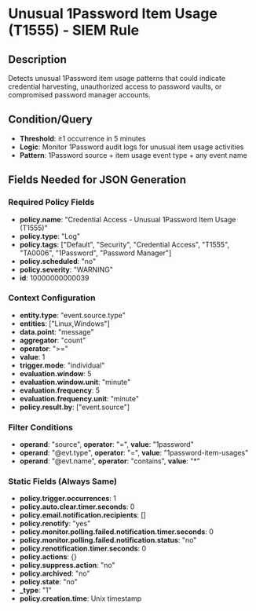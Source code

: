 # Unusual 1Password Item Usage (T1555) - SIEM Rule

## Description
Detects unusual 1Password item usage patterns that could indicate credential harvesting, unauthorized access to password vaults, or compromised password manager accounts.

## Condition/Query
- **Threshold**: ≥1 occurrence in 5 minutes
- **Logic**: Monitor 1Password audit logs for unusual item usage activities
- **Pattern**: 1Password source + item usage event type + any event name

## Fields Needed for JSON Generation

### Required Policy Fields
- **policy.name**: "Credential Access - Unusual 1Password Item Usage (T1555)"
- **policy.type**: "Log"
- **policy.tags**: ["Default", "Security", "Credential Access", "T1555", "TA0006", "1Password", "Password Manager"]
- **policy.scheduled**: "no"
- **policy.severity**: "WARNING"
- **id**: 10000000000039

### Context Configuration
- **entity.type**: "event.source.type"
- **entities**: ["Linux,Windows"]
- **data.point**: "message"
- **aggregator**: "count"
- **operator**: ">="
- **value**: 1
- **trigger.mode**: "individual"
- **evaluation.window**: 5
- **evaluation.window.unit**: "minute"
- **evaluation.frequency**: 5
- **evaluation.frequency.unit**: "minute"
- **policy.result.by**: ["event.source"]

### Filter Conditions
- **operand**: "source", **operator**: "=", **value**: "1password"
- **operand**: "@evt.type", **operator**: "=", **value**: "1password-item-usages"
- **operand**: "@evt.name", **operator**: "contains", **value**: "*"

### Static Fields (Always Same)
- **policy.trigger.occurrences**: 1
- **policy.auto.clear.timer.seconds**: 0
- **policy.email.notification.recipients**: []
- **policy.renotify**: "yes"
- **policy.monitor.polling.failed.notification.timer.seconds**: 0
- **policy.monitor.polling.failed.notification.status**: "no"
- **policy.renotification.timer.seconds**: 0
- **policy.actions**: {}
- **policy.suppress.action**: "no"
- **policy.archived**: "no"
- **policy.state**: "no"
- **_type**: "1"
- **policy.creation.time**: Unix timestamp